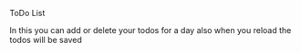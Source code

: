 ToDo List

In this you can add or delete your todos for a day
also when you reload the todos will be saved